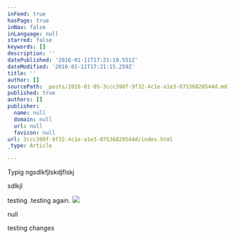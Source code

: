 ```yaml
---
inFeed: true
hasPage: true
inNav: false
inLanguage: null
starred: false
keywords: []
description: ''
datePublished: '2016-01-11T17:21:19.551Z'
dateModified: '2016-01-11T17:21:15.259Z'
title: ''
author: []
sourcePath: _posts/2016-01-05-3ccc390f-9f32-4c1e-a1e3-07536820544d.md
published: true
authors: []
publisher:
  name: null
  domain: null
  url: null
  favicon: null
url: 3ccc390f-9f32-4c1e-a1e3-07536820544d/index.html
_type: Article

---
```

Typig ngsdlkfjlskdjflskj

sdlkjl 

testing .testing again.
![](https://the-grid-user-content.s3-us-west-2.amazonaws.com/28aeda8a-e525-4421-8fd3-69ca8303f372.png)

null

testing changes